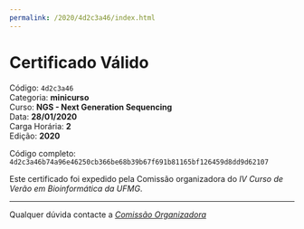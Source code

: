 ```yaml
---
permalink: /2020/4d2c3a46/index.html
---
```


# Certificado Válido

Código: `4d2c3a46`<br>
Categoria: **minicurso**<br>
Curso: **NGS - Next Generation Sequencing**<br>
Data: **28/01/2020**<br>
Carga Horária: **2**<br>
Edição: **2020**<br>


Código completo: `4d2c3a46b74a96e46250cb366be68b39b67f691b81165bf126459d8dd9d62107`


Este certificado foi expedido pela Comissão organizadora do *IV Curso de Verão em Bioinformática da UFMG*.

----

Qualquer dúvida contacte a [_Comissão Organizadora_](<mailto:cursobioinfoufmg@gmail.com$subject=[Certificados]>)

